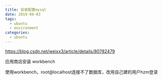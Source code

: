 ```yaml
---
title: 安装配置mysql
date: 2019-09-03
tags:
  - ubuntu
  - environment
categories:
  - ubuntu
---
```


https://blog.csdn.net/weixx3/article/details/80782479 



应用商店安装 workbench



使用workbench，root@localhost连接不了数据库，改用自己建的用户hzm登录